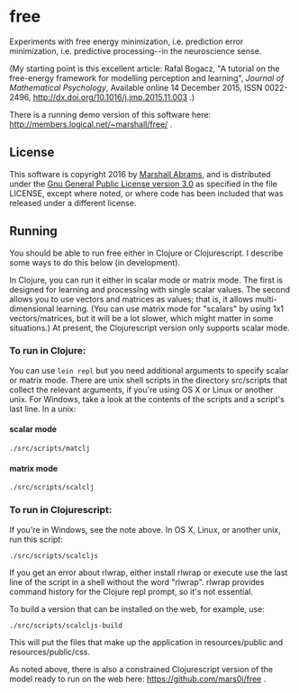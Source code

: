 # free

Experiments with free energy minimization, i.e. prediction error
minimization, i.e. predictive processing--in the neuroscience sense.

(My starting point is this excellent article:
Rafal Bogacz, "A tutorial on the free-energy framework for modelling
perception and learning", *Journal of Mathematical Psychology*,
Available online 14 December 2015, ISSN 0022-2496,
http://dx.doi.org/10.1016/j.jmp.2015.11.003 .)

There is a running demo version of this software here:
http://members.logical.net/~marshall/free/ .

## License

This software is copyright 2016 by [Marshall
Abrams](http://members.logical.net/~marshall/), and is distributed under
the [Gnu General Public License version
3.0](http://www.gnu.org/copyleft/gpl.html) as specified in the file
LICENSE, except where noted, or where code has been included that was
released under a different license.

## Running

You should be able to run free either in Clojure or Clojurescript.  I
describe some ways to do this below (in development).

In Clojure, you can run it either in scalar
mode or matrix mode.  The first is designed for learning and
processing with single scalar values.  The second allows you to use
vectors and matrices as values; that is, it allows multi-dimensional
learning.  (You can use matrix mode for "scalars" by using 1x1
vectors/matrices, but it will be a lot slower, which might matter in
some situations.)  At present, the Clojurescript version only supports
scalar mode.

### To run in Clojure:

You can use `lein repl` but you need additional arguments to specify
scalar or matrix mode.  There are unix shell scripts in the directory
src/scripts that collect the relevant arguments, if you're using OS X or
Linux or another unix.  For Windows, take a look at the contents of the
scripts and a script's last line.  In a unix:

#### scalar mode

    ./src/scripts/matclj

#### matrix mode

    ./src/scripts/scalclj


### To run in Clojurescript:

If you're in Windows, see the note above.  In OS X, Linux, or another
unix, run this script:

    ./src/scripts/scalcljs

If you get an error about rlwrap, either install rlwrap or execute use
the last line of the script in a shell without the word "rlwrap".
rlwrap provides command history for the Clojure repl prompt, so it's
not essential.

To build a version that can be installed on the web, for example, use:

    ./src/scripts/scalcljs-build

This will put the files that make up the application in
resources/public and resources/public/css.

As noted above, there is also a constrained Clojurescript version of the
model ready to run on the web here: https://github.com/mars0i/free .
